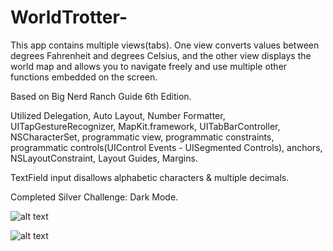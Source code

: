 # WorldTrotter-
This app contains multiple views(tabs). One view converts values between degrees Fahrenheit and degrees Celsius, and the other view displays the world map and allows you to navigate freely and use multiple other functions embedded on the screen.

Based on Big Nerd Ranch Guide 6th Edition. 

Utilized Delegation, Auto Layout, Number Formatter, UITapGestureRecognizer, MapKit.framework, UITabBarController, NSCharacterSet, programmatic view, programmatic constraints, programmatic controls(UIControl Events - UISegmented Controls), anchors, NSLayoutConstraint, Layout Guides, Margins.

TextField input disallows alphabetic characters & multiple decimals.

Completed Silver Challenge: Dark Mode.


![alt text](4d8321ac-4984-11e7-98a4-05adf3d13a43.png) 

![alt text](https://cloud.githubusercontent.com/assets/26378494/26585614/36d60cac-457f-11e7-8962-0804d1b6e53a.png) 
